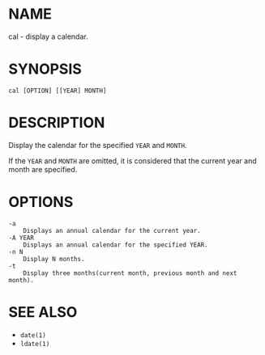 # NAME
cal - display a calendar.

# SYNOPSIS

    cal [OPTION] [[YEAR] MONTH]

# DESCRIPTION
Display the calendar for the specified `YEAR` and `MONTH`.

If the `YEAR` and `MONTH` are omitted, it is considered that the current year and month are specified.

# OPTIONS

    -a
        Displays an annual calendar for the current year.
    -A YEAR
        Displays an annual calendar for the specified YEAR.
    -n N
        Display N months.
    -t
        Display three months(current month, previous month and next month).

# SEE ALSO
- `date(1)`
- `ldate(1)`
